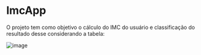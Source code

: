 # ImcApp

O projeto tem como objetivo o cálculo do IMC do usuário e classificação do resultado desse considerando a tabela:

![image](https://user-images.githubusercontent.com/18142156/109420408-0a112480-79b1-11eb-93bd-510bdc53b4ca.png)
